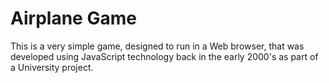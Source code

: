 # Airplane Game

This is a very simple game, designed to run in a Web browser, that was developed using JavaScript technology back in the early 2000's as part of a University project.